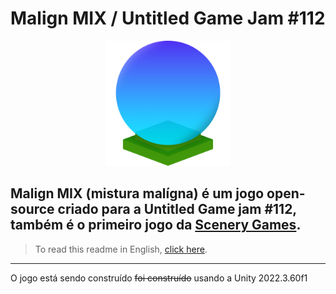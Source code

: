 # Malign MIX / Untitled Game Jam #112
<p align="center">
  <a href="https://scenery-games.itch.io/">
    <img height="200" alt="Scenery Games" src="/Malign MIX/Assets/IMPORTANT/Scenery-Games-Logo-png.png"/>
  <a/>
<p/>

## Malign MIX (mistura malígna) é um jogo open-source criado para a Untitled Game jam #112, também é o primeiro jogo da [Scenery Games](https://scenery-games.itch.io/).
> To read this readme in English, [click here](README-US.md).
---

O jogo está sendo construído ~~foi construído~~ usando a Unity 2022.3.60f1
